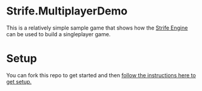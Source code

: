 # Strife.MultiplayerDemo
This is a relatively simple sample game that shows how the [Strife Engine](https://github.com/Strife-AI/Strife.Engine) can be used to build a singleplayer game.

# Setup
You can fork this repo to get started and then [follow the instructions here to get setup.](https://github.com/Strife-AI/Strife.Engine)
